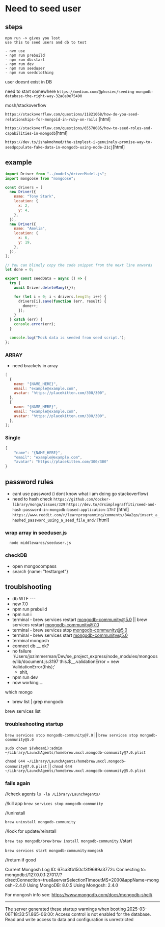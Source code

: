 # Need to seed user

## steps
```
npm run -> gives you lost
use this to seed users and db to test

- nvm use
- npm run prebuild
- npm run db:start
- npm run dev
- npm run seeduser
- npm run seedclothing

```



user doesnt exist in DB

need to start somewhere
`https://medium.com/@pkosiec/seeding-mongodb-database-the-right-way-32a8a0e75490`

mosh/stackoverflow

`https://stackoverflow.com/questions/11821068/how-do-you-seed-relationships-for-mongoid-in-ruby-on-rails` [html]

`https://stackoverflow.com/questions/65578085/how-to-seed-roles-and-capabilities-in-mongodb`[html]

`https://dev.to/ishakmohmed/the-simplest-i-genuinely-promise-way-to-seedpopulate-fake-data-in-mongodb-using-node-21cj`[html]

## example

```js
import Driver from "../models/driverModel.js";
import mongoose from "mongoose";

const drivers = [
  new Driver({
    name: "Tony Stark",
    location: {
      x: 2,
      y: 4,
    },
  }),
  new Driver({
    name: "Amelia",
    location: {
      x: 6,
      y: 19,
    },
  }),
];

// You can blindly copy the code snippet from the next line onwards
let done = 0;

export const seedData = async () => {
  try {
    await Driver.deleteMany({});

    for (let i = 0; i < drivers.length; i++) {
      drivers[i].save(function (err, result) {
        done++;
      });
    }
  } catch (err) {
    console.error(err);
  }

  console.log("Mock data is seeded from seed script.");
};
```

### ARRAY

- need brackets in array

```js
[
  {
    name: "{NAME_HERE}",
    email: "example@example.com",
    avatar: "https://placekitten.com/300/300",
  },
  {
    name: "{NAME_HERE}",
    email: "example@example.com",
    avatar: "https://placekitten.com/300/300",
  },
];
```

### Single

```js
{
    "name": "{NAME_HERE}",
    "email": "example@example.com",
    "avatar": "https://placekitten.com/300/300"
}
```

## password rules

- cant use password (i dont know what i am doing go stackoverflow)
- need to hash
  check `https://github.com/docker-library/mongo/issues/329`
  `https://dev.to/drsimplegraffiti/seed-and-hash-password-in-mongodb-based-application-17h7` [html]
  `https://www.reddit.com/r/learnprogramming/comments/84a2qo/insert_a_hashed_password_using_a_seed_file_and/` [html]

### wrap array in seeduser.js

```terminal
  node middlewares/seeduser.js
```

### checkDB

- open mongocompass
- search
  {name: "testtarget"}

## troublshooting

- db WTF ---
- new 7.0
- npm run prebuild
- npm run i
- terminal - brew services restart mongodb-community@5.0 || brew services restart mongodb-community@7.0
- terminal - brew services stop mongodb-community@5.0
- terminal - brew services start mongodb-community@5.0
- terminal mongosh
- connect db __ ok?
- no failure '/Users/jozimmerman/Dev/se_project_express/node_modules/mongoose/lib/document.js:3197
    this.$__.validationError = new ValidationError(this);'
    - shit,
- npm run dev
- now working....

which mongo
- brew list | grep mongodb

brew services list
### troubleshooting startup

  `brew services stop mongodb-community@7.0` || `brew services stop mongodb-community@5.0`

  `sudo chown $(whoami):admin ~/Library/LaunchAgents/homebrew.mxcl.mongodb-community@7.0.plist`

  `chmod 644 ~/Library/LaunchAgents/homebrew.mxcl.mongodb-community@7.0.plist` || `chmod 644 ~/Library/LaunchAgents/homebrew.mxcl.mongodb-community@5.0.plist`

### fails again

//check agents
  `ls -la /Library/LaunchAgents/`

//kill app
  `brew services stop mongodb-community`

//uninstall

  `brew uninstall mongodb-community`

//look for update/reinstall

  `brew tap mongodb/brew`
  `brew install mongodb-community`
//start

  `brew services start mongodb-community`
  `mongosh`

//return if good

Current Mongosh Log ID: 67ca3fb150cf3f9689a3772c
Connecting to:          mongodb://127.0.0.1:27017/?directConnection=true&serverSelectionTimeoutMS=2000&appName=mongosh+2.4.0
Using MongoDB:          8.0.5
Using Mongosh:          2.4.0

For mongosh info see: https://www.mongodb.com/docs/mongodb-shell/

------
   The server generated these startup warnings when booting
   2025-03-06T18:33:51.865-06:00: Access control is not enabled for the database. Read and write access to data and configuration is unrestricted